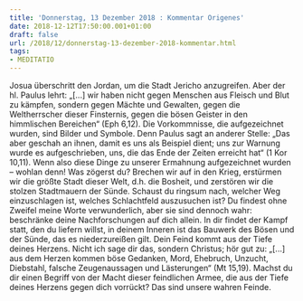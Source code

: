 ```yaml
---
title: 'Donnerstag, 13 Dezember 2018 : Kommentar Origenes'
date: 2018-12-12T17:50:00.001+01:00
draft: false
url: /2018/12/donnerstag-13-dezember-2018-kommentar.html
tags: 
- MEDITATIO
---
```


Josua überschritt den Jordan, um die Stadt Jericho anzugreifen. Aber der hl. Paulus lehrt: „\[...\] wir haben nicht gegen Menschen aus Fleisch und Blut zu kämpfen, sondern gegen Mächte und Gewalten, gegen die Weltherrscher dieser Finsternis, gegen die bösen Geister in den himmlischen Bereichen“ (Eph 6,12). Die Vorkommnisse, die aufgezeichnet wurden, sind Bilder und Symbole. Denn Paulus sagt an anderer Stelle: „Das aber geschah an ihnen, damit es uns als Beispiel dient; uns zur Warnung wurde es aufgeschrieben, uns, die das Ende der Zeiten erreicht hat“ (1 Kor 10,11). Wenn also diese Dinge zu unserer Ermahnung aufgezeichnet wurden – wohlan denn! Was zögerst du? Brechen wir auf in den Krieg, erstürmen wir die größte Stadt dieser Welt, d.h. die Bosheit, und zerstören wir die stolzen Stadtmauern der Sünde. Schaust du ringsum nach, welcher Weg einzuschlagen ist, welches Schlachtfeld auszusuchen ist? Du findest ohne Zweifel meine Worte verwunderlich, aber sie sind dennoch wahr: beschränke deine Nachforschungen auf dich allein. In dir findet der Kampf statt, den du liefern willst, in deinem Inneren ist das Bauwerk des Bösen und der Sünde, das es niederzureißen gilt. Dein Feind kommt aus der Tiefe deines Herzens. Nicht ich sage dir das, sondern Christus; hör gut zu: „\[...\] aus dem Herzen kommen böse Gedanken, Mord, Ehebruch, Unzucht, Diebstahl, falsche Zeugenaussagen und Lästerungen“ (Mt 15,19). Machst du dir einen Begriff von der Macht dieser feindlichen Armee, die aus der Tiefe deines Herzens gegen dich vorrückt? Das sind unsere wahren Feinde.